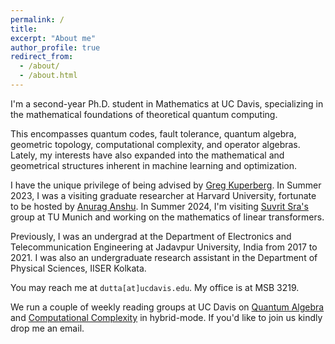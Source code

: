 ```yaml
---
permalink: /
title:
excerpt: "About me"
author_profile: true
redirect_from: 
  - /about/
  - /about.html
---
```


I'm a second-year Ph.D. student in Mathematics at UC Davis, specializing in the mathematical foundations of theoretical quantum computing. 

This encompasses quantum codes, fault tolerance, quantum algebra, geometric topology, computational complexity, and operator algebras. Lately, my interests have also expanded into the mathematical and geometrical structures inherent in machine learning and optimization.

I have the unique privilege of being advised by <a href="https://www.math.ucdavis.edu/~greg" target="_blank">Greg Kuperberg</a>. In Summer 2023, I was a visiting graduate researcher at Harvard University, fortunate to be hosted by <a href="https://anuraganshu.seas.harvard.edu/" target="_blank">Anurag Anshu</a>. In Summer 2024, I'm visiting <a href="https://optml.mit.edu/" target="_blank">Suvrit Sra's</a> group at TU Munich and working on the mathematics of linear transformers.

Previously, I was an undergrad at the Department of Electronics and Telecommunication Engineering at Jadavpur University, India from 2017 to 2021. I was also an undergraduate research assistant in the Department of Physical Sciences, IISER Kolkata.

You may reach me at `dutta[at]ucdavis.edu`. My office is at MSB 3219.

We run a couple of weekly reading groups at UC Davis on <a href="https://sites.google.com/ucdavis.edu/quantumalgebragroup" target="_blank">Quantum Algebra</a> and <a href="https://sites.google.com/ucdavis.edu/computationalcomplexitygroup" target="_blank">Computational Complexity</a> in hybrid-mode. If you'd like to join us kindly drop me an email.
